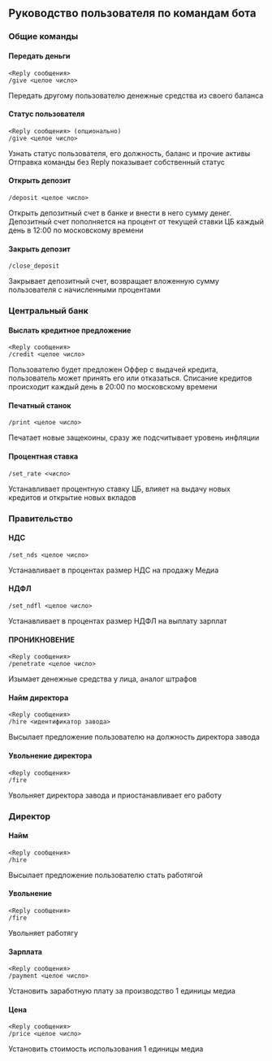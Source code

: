 ## Руководство пользователя по командам бота


### Общие команды

#### Передать деньги
```
<Reply сообщения>
/give <целое число>
```

Передать другому пользователю денежные средства из своего баланса

#### Статус пользователя
```
<Reply сообщения> (опционально)
/give <целое число>
```

Узнать статус пользователя, его должность, баланс и прочие активы
Отправка команды без Reply показывает собственный статус

#### Открыть депозит
```
/deposit <целое число>
```

Открыть депозитный счет в банке и внести в него сумму денег. Депозитный счет пополняется на процент от текущей ставки ЦБ каждый день в 12:00 по московскому времени

#### Закрыть депозит
```
/close_deposit
```

Закрывает депозитный счет, возвращает вложенную сумму пользователя с начисленными процентами


### Центральный банк

#### Выслать кредитное предложение
```
<Reply сообщения>
/credit <целое число>
```

Пользователю будет предложен Оффер с выдачей кредита, пользователь может принять его или отказаться. Списание кредитов происходит каждый день в 20:00 по московскому времени

#### Печатный станок
```
/print <целое число>
```

Печатает новые защекоины, сразу же подсчитывает уровень инфляции

#### Процентная ставка
```
/set_rate <число>
```

Устанавливает процентную ставку ЦБ, влияет на выдачу новых кредитов и открытие новых вкладов

### Правительство

#### НДС
```
/set_nds <целое число>
```

Устанавливает в процентах размер НДС на продажу Медиа

#### НДФЛ
```
/set_ndfl <целое число>
```

Устанавливает в процентах размер НДФЛ на выплату зарплат

#### ПРОНИКНОВЕНИЕ
```
<Reply сообщения>
/penetrate <целое число>
```

Изымает денежные средства у лица, аналог штрафов

#### Найм директора
```
<Reply сообщения>
/hire <идентификатор завода>
```

Высылает предложение пользователю на должность директора завода

#### Увольнение директора
```
<Reply сообщения>
/fire
```

Увольняет директора завода и приостанавливает его работу

### Директор

#### Найм 
```
<Reply сообщения>
/hire
```

Высылает предложение пользователю стать работягой

#### Увольнение 
```
<Reply сообщения>
/fire
```

Увольняет работягу

#### Зарплата 
```
<Reply сообщения>
/payment <целое число>
```

Установить заработную плату за производство 1 единицы медиа

#### Цена 
```
<Reply сообщения>
/price <целое число>
```

Установить стоимость использования 1 единицы медиа
